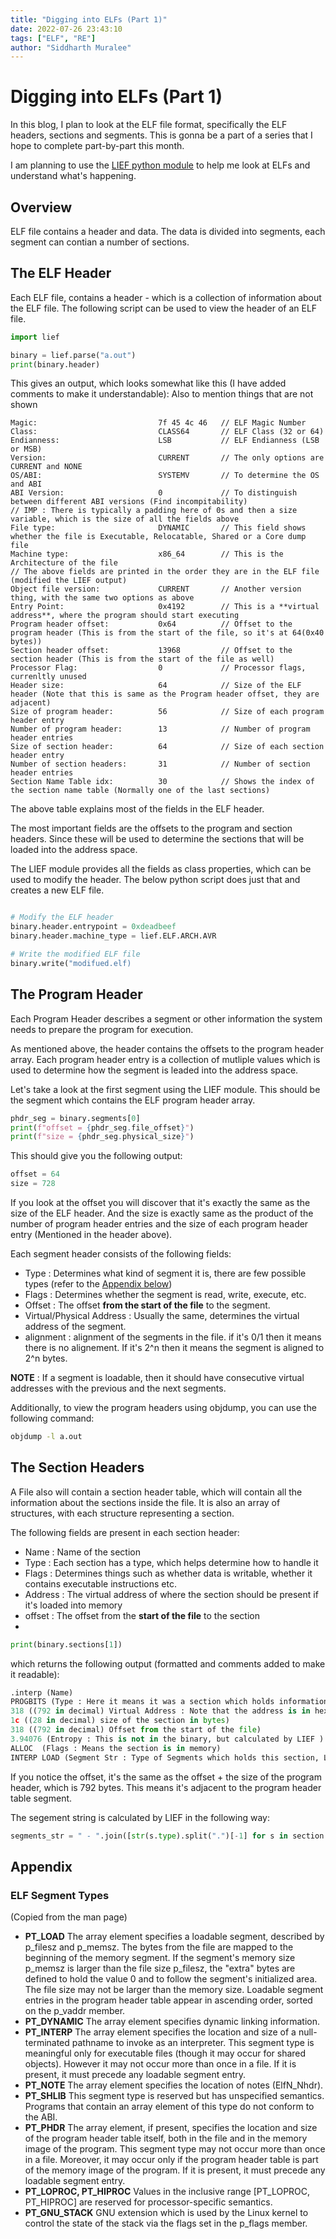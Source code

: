 ```yaml
---
title: "Digging into ELFs (Part 1)"
date: 2022-07-26 23:43:10  
tags: ["ELF", "RE"]
author: "Siddharth Muralee"
---
```


# Digging into ELFs (Part 1)

In this blog, I plan to look at the ELF file format, specifically the ELF headers, sections and segments.
This is gonna be a part of a series that I hope to complete part-by-part this month.

I am planning to use the [LIEF python module](https://github.com/lief-project/LIEF) to help me look at ELFs and understand what's happening.

## Overview

ELF file contains a header and data. The data is divided into segments, each segment can contian a number of sections. 

## The ELF Header

Each ELF file, contains a header - which is a collection of information about the ELF file. The following script can be used to view the header
of an ELF file. 

```python
import lief

binary = lief.parse("a.out")
print(binary.header)
```

This gives an output, which looks somewhat like this (I have added comments to make it understandable):
Also to mention things that are not shown

```
Magic:                           7f 45 4c 46   // ELF Magic Number
Class:                           CLASS64       // ELF Class (32 or 64)
Endianness:                      LSB           // ELF Endianness (LSB or MSB)
Version:                         CURRENT       // The only options are CURRENT and NONE
OS/ABI:                          SYSTEMV       // To determine the OS and ABI 
ABI Version:                     0             // To distinguish between different ABI versions (Find incompitability)
// IMP : There is typically a padding here of 0s and then a size variable, which is the size of all the fields above
File type:                       DYNAMIC       // This field shows whether the file is Executable, Relocatable, Shared or a Core dump file
Machine type:                    x86_64        // This is the Architecture of the file
// The above fields are printed in the order they are in the ELF file (modified the LIEF output)
Object file version:             CURRENT       // Another version thing, with the same two options as above
Entry Point:                     0x4192        // This is a **virtual address**, where the program should start executing
Program header offset:           0x64          // Offset to the program header (This is from the start of the file, so it's at 64(0x40 bytes))
Section header offset:           13968         // Offset to the section header (This is from the start of the file as well)
Processor Flag:                  0             // Processor flags, currenltly unused
Header size:                     64            // Size of the ELF header (Note that this is same as the Program header offset, they are adjacent)
Size of program header:          56            // Size of each program header entry
Number of program header:        13            // Number of program header entries
Size of section header:          64            // Size of each section header entry
Number of section headers:       31            // Number of section header entries
Section Name Table idx:          30            // Shows the index of the section name table (Normally one of the last sections)
```

The above table explains most of the fields in the ELF header.

The most important fields are the offsets to the program and section headers. Since these will be used to determine the sections that will be loaded into the address space. 

The LIEF module provides all the fields as class properties, which can be used to modify the header. The below python script does just that and creates a new ELF file.

```python

# Modify the ELF header
binary.header.entrypoint = 0xdeadbeef
binary.header.machine_type = lief.ELF.ARCH.AVR

# Write the modified ELF file
binary.write("modifued.elf)
```

## The Program Header

Each Program Header describes a segment or other information the system needs to prepare the program for execution.

As mentioned above, the header contains the offsets to the program header array. Each program header entry is a collection of mutliple values which is used to determine how the segment is leaded into the address space.

Let's take a look at the first segment using the LIEF module. This should be the segment which contains the ELF program header array.

```python
phdr_seg = binary.segments[0]
print(f"offset = {phdr_seg.file_offset}")
print(f"size = {phdr_seg.physical_size}")

```

This should give you the following output:
```python
offset = 64
size = 728
```

If you look at the offset you will discover that it's exactly the same as the size of the ELF header.
And the size is exactly same as the product of the number of program header entries and the size of each program header entry (Mentioned in the header above).

Each segment header consists of the following fields:
- Type : Determines what kind of segment it is, there are few possible types (refer to the [Appendix below](#Elf-Segment-Types))
- Flags : Determines whether the segment is read, write, execute, etc.
- Offset : The offset **from the start of the file** to the segment.
- Virtual/Physical Address : Usually the same, determines the virtual address of the segment.
- alignment : alignment of the segments in the file. if it's 0/1 then it means there is no alignement. If it's 2^n then it means the segment is aligned to 2^n bytes.

**NOTE** : If a segment is loadable, then it should have consecutive virtual addresses with the previous and the next segments. 

Additionally, to view the program headers using objdump, you can use the following command:

```bash
objdump -l a.out 
```

## The Section Headers

A File also will contain a section header table, which will contain all the information about the sections inside the file. It is also an array of structures, with each structure representing a section.

The following fields are present in each section header:
- Name : Name of the section
- Type : Each section has a type, which helps determine how to handle it
- Flags : Determines things such as whether data is writable, whether it contains executable instructions etc.
- Address : The virtual address of where the section should be present if it's loaded into memory
- offset : The offset from the **start of the file** to the section
- 

```python
print(binary.sections[1])
```

which returns the following output (formatted and comments added to make it readable):
```python
.interp (Name)            
PROGBITS (Type : Here it means it was a section which holds information)
318 ((792 in decimal) Virtual Address : Note that the address is in hexadecimal)  
1c ((28 in decimal) size of the section in bytes) 
318 ((792 in decimal) Offset from the start of the file)
3.94076 (Entropy : This is not in the binary, but calculated by LIEF )
ALLOC  (Flags : Means the section is in memory)
INTERP LOAD (Segment Str : Type of Segments which holds this section, LIEF also prints this information)  
```

If you notice the offset, it's the same as the offset + the size of the program header, which is 792 bytes. This means it's adjacent to the program header table segment.

The segement string is calculated by LIEF in the following way:
```python
segments_str = " - ".join([str(s.type).split(".")[-1] for s in section.segments])
```



## Appendix

### ELF Segment Types 

(Copied from the man page)

- **PT_LOAD**
  The array element specifies a loadable segment,
  described by p_filesz and p_memsz.  The bytes
  from the file are mapped to the beginning of the
  memory segment.  If the segment's memory size
  p_memsz is larger than the file size p_filesz,
  the "extra" bytes are defined to hold the value
  0 and to follow the segment's initialized area.
  The file size may not be larger than the memory
  size.  Loadable segment entries in the program
  header table appear in ascending order, sorted
  on the p_vaddr member.
- **PT_DYNAMIC**
    The array element specifies dynamic linking
    information.
- **PT_INTERP**
  The array element specifies the location and
  size of a null-terminated pathname to invoke as
  an interpreter.  This segment type is meaningful
  only for executable files (though it may occur
  for shared objects).  However it may not occur
  more than once in a file.  If it is present, it
  must precede any loadable segment entry.
- **PT_NOTE**
  The array element specifies the location of
  notes (ElfN_Nhdr).
- **PT_SHLIB**
  This segment type is reserved but has
  unspecified semantics.  Programs that contain an
  array element of this type do not conform to the
  ABI.
- **PT_PHDR**
  The array element, if present, specifies the
  location and size of the program header table
  itself, both in the file and in the memory image
  of the program.  This segment type may not occur
  more than once in a file.  Moreover, it may
  occur only if the program header table is part
  of the memory image of the program.  If it is
  present, it must precede any loadable segment
  entry.
- **PT_LOPROC, PT_HIPROC**
  Values in the inclusive range [PT_LOPROC,
  PT_HIPROC] are reserved for processor-specific
  semantics.
- **PT_GNU_STACK**
  GNU extension which is used by the Linux kernel
  to control the state of the stack via the flags
  set in the p_flags member.

